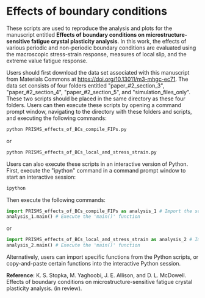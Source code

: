 # Effects of boundary conditions

  These scripts are used to reproduce the analysis and plots for the manuscript entitled <B> Effects of boundary conditions on microstructure-sensitive fatigue crystal plasticity analysis</B>. In this work, the effects of various periodic and non-periodic boundary conditions are evaluated using the macroscopic stress-strain response, measures of local slip, and the extreme value fatigue response. 
  
  Users should first download the data set associated with this manuscript from Materials Commons at https://doi.org/10.13011/m3-mhgc-ec71. The data set consists of four folders entitled "paper_#2_section_3", "paper_#2_section_4", "paper_#2_section_5", and "simulation_files_only". These two scripts should be placed in the same directory as these four folders. Users can then execute these scripts by opening a command prompt window, navigating to the directory with these folders and scripts, and executing the following commands:
 
  ```bash
  python PRISMS_effects_of_BCs_compile_FIPs.py
  ```
  or 
  ```bash
  python PRISMS_effects_of_BCs_local_and_stress_strain.py
  ```
  
  Users can also execute these scripts in an interactive version of Python. First, execute the "ipython" command in a command prompt window to start an interactive session:
  
  ```bash
  ipython
  ```
  
  Then execute the following commands:
  
  ```python
  import PRISMS_effects_of_BCs_compile_FIPs as analysis_1 # Import the script
  analysis_1.main() # Execute the 'main()' function
  ```
  or
  ```python
  import PRISMS_effects_of_BCs_local_and_stress_strain as analysis_2 # Import the script
  analysis_2.main() # Execute the 'main()' function
  ```
  
  Alternatively, users can import specific functions from the Python scripts, or copy-and-paste certain functions into the interactive Python session.
  
  
  <B>Reference</B>:  K. S. Stopka, M. Yaghoobi, J. E. Allison, and D. L. McDowell. Effects of boundary conditions on microstructure-sensitive fatigue crystal plasticity analysis. (in review).